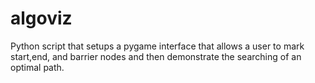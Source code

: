 # algoviz
Python script that setups a pygame interface that allows a user to mark start,end, and barrier nodes and then demonstrate the searching of an optimal path.
